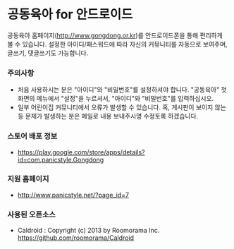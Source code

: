 # 공동육아 for 안드로이드 #

공동육아 홈페이지(http://www.gongdong.or.kr)를 안드로이드폰을 통해 편리하게 볼 수 있습니다.
설정한 아이디/패스워드에 따라 자신의 커뮤니티를 자동으로 보여주며, 글쓰기, 댓글쓰기도 가능합니다.

### 주의사항 ###
* 처음 사용하시는 분은 "아이디"와 "비밀번호"를 설정하셔야 합니다. "공동육아" 첫화면의 메뉴에서 "설정"을 누르셔서, "아이디"와 "비밀번호"를 입력하십시오.
* 일부 어린이집 커뮤니티에서 오류가 발생할 수 있습니다. 혹, 게시판이 보이지 않는 등 문제가 발생하는 분은 메일로 내용 보내주시명 수정토록 하겠습니다.

### 스토어 배포 정보 ###

* https://play.google.com/store/apps/details?id=com.panicstyle.Gongdong

### 지원 홈페이지 ###

* http://www.panicstyle.net/?page_id=7

### 사용된 오픈소스 ###

* Caldroid : Copyright (c) 2013 by Roomorama Inc. https://github.com/roomorama/Caldroid